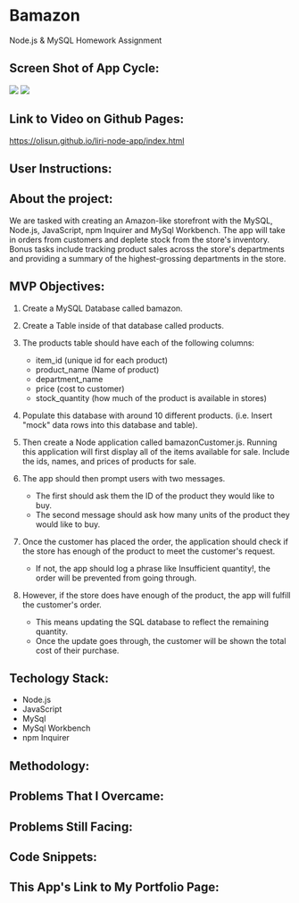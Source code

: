 # Bamazon
Node.js &amp; MySQL Homework Assignment

## Screen Shot of App Cycle:
![](images/screen-shot-main.png)
![](images/screen-shot-default.png)

## Link to Video on Github Pages:

https://olisun.github.io/liri-node-app/index.html

## User Instructions:


## About the project:
We are tasked with creating an Amazon-like storefront with the MySQL, Node.js, JavaScript, npm Inquirer and MySql Workbench. The app will take in orders from customers and deplete stock from the store's inventory. Bonus tasks include tracking product sales across the store's departments and providing a summary of the highest-grossing departments in the store.

## MVP Objectives:

1. Create a MySQL Database called bamazon.

2. Create a Table inside of that database called products.

3. The products table should have each of the following columns:
   
    * item_id (unique id for each product)
    * product_name (Name of product)
    * department_name
    * price (cost to customer)
    * stock_quantity (how much of the product is available in stores)

4. Populate this database with around 10 different products. (i.e. Insert "mock" data rows into this database and table).

5. Then create a Node application called bamazonCustomer.js. Running this application will first display all of the items available for sale. Include the ids, names, and prices of products for sale.

6. The app should then prompt users with two messages.
   
    * The first should ask them the ID of the product they would like to buy.
    * The second message should ask how many units of the product they would like to buy.

7. Once the customer has placed the order, the application should check if the store has enough of the product to meet the customer's request.
  
    * If not, the app should log a phrase like Insufficient quantity!, the order will be prevented from going through.

8. However, if the store does have enough of the product, the app will fulfill the customer's order.
   
    * This means updating the SQL database to reflect the remaining quantity.
    * Once the update goes through, the customer will be shown the total cost of their purchase.

## Techology Stack:
  * Node.js
  * JavaScript
  * MySql
  * MySql Workbench
  * npm Inquirer

## Methodology:


## Problems That I Overcame:



## Problems Still Facing:


## Code Snippets:

## This App's Link to My Portfolio Page:


